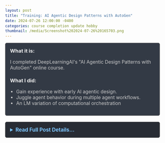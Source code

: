 ```yaml
---
layout: post
title: "Training: AI Agentic Design Patterns with AutoGen"
date: 2024-07-26 12:00:00 -0400
categories: course completion update hobby
thumbnail: /media/Screenshot%202024-07-26%20165703.png
---
```


<div style="padding: 15px; border: 1px solid #555; border-radius: 5px; margin-bottom: 20px; background-color: #333a45;">
  <h3 style="margin-top: 0; color: #eee;">What it is:</h3>
  <p style="font-size: 1.1em; color: #ccc;">I completed DeepLearningAI's "AI Agentic Design Patterns with AutoGen" online course.</p>
  
  <h3 style="color: #eee;">What I did:</h3>
  <ul style="font-size: 1.1em; list-style-type: disc; padding-left: 20px; color: #ccc;">
    <li>Gain experience with early AI agentic design.</li>
    <li>Juggle agent behavior during multiple agent workflows.</li>
    <li>An LM variation of computational orchestration</li>
  </ul>
</div>

<details style="margin-bottom: 20px; background-color: #282c34; padding: 15px; border-radius: 5px; border: 1px solid #444;">
  <summary style="cursor: pointer; font-weight: bold; color: #7cc5ff; font-size: 1.2em;">Read Full Post Details...</summary>
  <div style="padding-top: 15px; color: #bbb;" markdown="1">

![Course Completion Screenshot](/media/Screenshot%202024-07-26%20165703.png)

I completed the "AI Agentic Design Patterns with AutoGen" course offered by DeepLearning.AI. This course covers multi-agent conversation, sequential chats, and planning with AI.

For more details on the course see [here](https://learn.deeplearning.ai/courses/ai-agentic-design-patterns-with-autogen/lesson/1/introduction).

  </div>
</details>